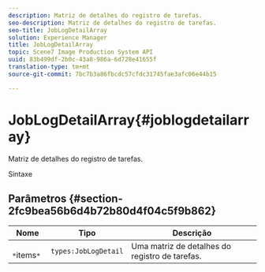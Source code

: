 ```yaml
---
description: Matriz de detalhes do registro de tarefas.
seo-description: Matriz de detalhes do registro de tarefas.
seo-title: JobLogDetailArray
solution: Experience Manager
title: JobLogDetailArray
topic: Scene7 Image Production System API
uuid: 83b499df-2b0c-43a8-986a-6d728e41655f
translation-type: tm+mt
source-git-commit: 7bc7b3a86fbcdc57cfdc31745fae3afc06e44b15

---
```



# JobLogDetailArray{#joblogdetailarray}

Matriz de detalhes do registro de tarefas.

Sintaxe

## Parâmetros {#section-2fc9bea56b6d4b72b80d4f04c5f9b862}

| Nome | Tipo | Descrição |
|---|---|---|
| ` *`items`*` | `types:JobLogDetail` | Uma matriz de detalhes do registro de tarefas. |

